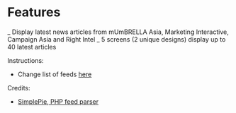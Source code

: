 # Features
_ Display latest news articles from mUmBRELLA Asia, Marketing Interactive, Campaign Asia and Right Intel
_ 5 screens (2 unique designs) display up to 40 latest articles

Instructions:
- Change list of feeds [here](pullrss/index.php)

Credits:
- [SimplePie, PHP feed parser](simplepie.org)
